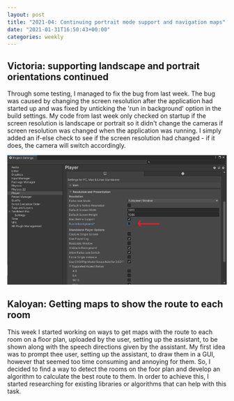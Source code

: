 ```yaml
---
layout: post
title: "2021-04: Continuing portrait mode support and navigation maps"
date: "2021-01-31T16:50:43+00:00"
categories: weekly
---
```


## Victoria: supporting landscape and portrait orientations continued

Through some testing, I managed to fix the bug from last week. The bug was caused by changing the screen resolution after the application had started up and was fixed by unticking the 'run in background' option in the build settings. My code from last week only checked on startup if the screen resolution is landscape or portrait so it didn't change the cameras if screen resolution was changed when the application was running. I simply added an if-else check to see if the screen resolution had changed - if it does, the camera will switch accordingly.

<img src="/assets/images/build_settings.png" class="center">

## Kaloyan: Getting maps to show the route to each room

This week I started working on ways to get maps with the route to each room on a floor plan, uploaded by the user, setting up the assistant, to be shown along with the speech directions given by the assistant. My first idea was to prompt thee user, setting up the assistant, to draw them in a GUI, however that seemed too time consuming and annoying for them. So, I decided to find a way to detect the rooms on the foor plan and develop an algorithm to calculate the best route to them. In order to achieve this, I started researching for existing libraries or algorithms that can help with this task.
